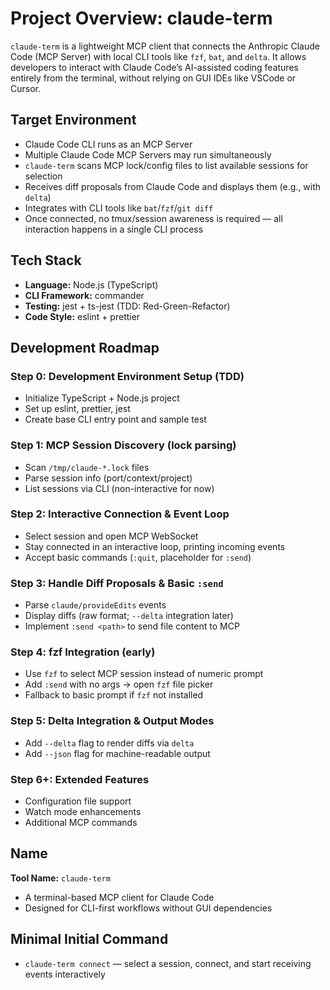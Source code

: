 # Project Overview: claude-term

`claude-term` is a lightweight MCP client that connects the Anthropic Claude Code (MCP Server) with local CLI tools like `fzf`, `bat`, and `delta`. It allows developers to interact with Claude Code’s AI-assisted coding features entirely from the terminal, without relying on GUI IDEs like VSCode or Cursor.

## Target Environment

* Claude Code CLI runs as an MCP Server
* Multiple Claude Code MCP Servers may run simultaneously
* `claude-term` scans MCP lock/config files to list available sessions for selection
* Receives diff proposals from Claude Code and displays them (e.g., with `delta`)
* Integrates with CLI tools like `bat`/`fzf`/`git diff`
* Once connected, no tmux/session awareness is required — all interaction happens in a single CLI process

## Tech Stack

* **Language:** Node.js (TypeScript)
* **CLI Framework:** commander
* **Testing:** jest + ts-jest (TDD: Red-Green-Refactor)
* **Code Style:** eslint + prettier

## Development Roadmap

### Step 0: Development Environment Setup (TDD)

* Initialize TypeScript + Node.js project
* Set up eslint, prettier, jest
* Create base CLI entry point and sample test

### Step 1: MCP Session Discovery (lock parsing)

* Scan `/tmp/claude-*.lock` files
* Parse session info (port/context/project)
* List sessions via CLI (non-interactive for now)

### Step 2: Interactive Connection & Event Loop

* Select session and open MCP WebSocket
* Stay connected in an interactive loop, printing incoming events
* Accept basic commands (`:quit`, placeholder for `:send`)

### Step 3: Handle Diff Proposals & Basic `:send`

* Parse `claude/provideEdits` events
* Display diffs (raw format; `--delta` integration later)
* Implement `:send <path>` to send file content to MCP

### Step 4: fzf Integration (early)

* Use `fzf` to select MCP session instead of numeric prompt
* Add `:send` with no args → open `fzf` file picker
* Fallback to basic prompt if `fzf` not installed

### Step 5: Delta Integration & Output Modes

* Add `--delta` flag to render diffs via `delta`
* Add `--json` flag for machine-readable output

### Step 6+: Extended Features

* Configuration file support
* Watch mode enhancements
* Additional MCP commands

## Name

**Tool Name:** `claude-term`

* A terminal-based MCP client for Claude Code
* Designed for CLI-first workflows without GUI dependencies

## Minimal Initial Command

* `claude-term connect` — select a session, connect, and start receiving events interactively
